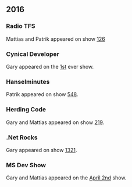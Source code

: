 ﻿## 2016

### Radio TFS

Mattias and Patrik appeared on show [126](http://radiotfs.com/Show/126/CakeByDevsForDevs)

### Cynical Developer

Gary appeared on the [1st](http://cynicaldeveloper.com/podcast/1/) ever show.

### Hanselminutes

Patrik appeared on show [548](http://hanselminutes.com/548/cake-build-a-c-make-cross-platform-build-automation-system-with-patrik-svensson).

### Herding Code

Gary and Mattias appeared on show [219](http://herdingcode.com/herding-code-219-cake-with-gary-park-and-mattias-karlsson/).

### .Net Rocks

Gary appeared on show [1321](https://www.dotnetrocks.com/?show=1321).

### MS Dev Show

Gary and Mattias appeared on the [April 2nd](http://msdevshow.com/2016/04/cakebuild-with-mattias-karlsson-and-gary-ewan-park/) show.
